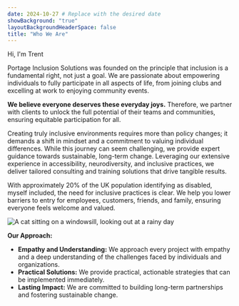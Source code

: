 ```yaml
---
date: 2024-10-27 # Replace with the desired date
showBackground: "true"
layoutBackgroundHeaderSpace: false
title: "Who We Are"
---
```


Hi, I'm Trent




Portage Inclusion Solutions was founded on the principle that inclusion is a fundamental right, not just a goal. We are passionate about empowering individuals to fully participate in all aspects of life, from joining clubs and excelling at work to enjoying community events. 

**We believe everyone deserves these everyday joys.** Therefore, we partner with clients to unlock the full potential of their teams and communities, ensuring equitable participation for all.

Creating truly inclusive environments requires more than policy changes; it demands a shift in mindset and a commitment to valuing individual differences. While this journey can seem challenging, we provide expert guidance towards sustainable, long-term change. Leveraging our extensive experience in accessibility, neurodiversity, and inclusive practices, we deliver tailored consulting and training solutions that drive tangible results.

With approximately 20% of the UK population identifying as disabled, myself included, the need for inclusive practices is clear. We help you lower barriers to entry for employees, customers, friends, and family, ensuring everyone feels welcome and valued. 

![A cat sitting on a windowsill, looking out at a rainy day](https://images.macrumors.com/t/wvBp_HGYzUZeneatDI1358r-HVg=/800x0/article-new/2025/02/iCloud-Versus-UK-Key-Feature.jpg?lossy)

**Our Approach:**

* **Empathy and Understanding:** We approach every project with empathy and a deep understanding of the challenges faced by individuals and organizations.
* **Practical Solutions:** We provide practical, actionable strategies that can be implemented immediately.
* **Lasting Impact:** We are committed to building long-term partnerships and fostering sustainable change.

